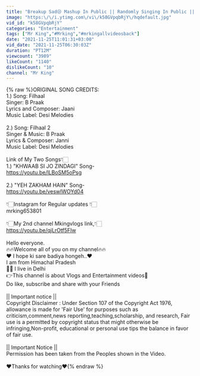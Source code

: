 ```yaml
---
title: "Breakup Sad😒 Mashup In Public || Randomly Singing In Public || Amazing Rxn By Mk"
image: "https:\/\/i.ytimg.com\/vi\/k58GVpqbRjY\/hqdefault.jpg"
vid_id: "k58GVpqbRjY"
categories: "Entertainment"
tags: ["Mr King","#Mrking","#mrkingallvideosback"]
date: "2021-11-25T11:01:31+03:00"
vid_date: "2021-11-25T06:30:03Z"
duration: "PT12M"
viewcount: "3989"
likeCount: "1140"
dislikeCount: "10"
channel: "Mr King"
---
```

{% raw %}ORIGINAL SONG CREDITS:<br />1.) Song: Filhaal<br />Singer: B Praak<br />Lyrics and Composer: Jaani<br />Music Label: Desi Melodies<br /><br />2.) Song: Filhaal 2<br />Singer &amp; Music: B Praak<br />Lyrics &amp; Composer: Janni<br />Music Label: Desi Melodies<br /><br />Link of My Two Songs👇🏻<br />1.) &quot;KHWAAB SI JO ZINDAGI&quot; Song-<br /><a rel="nofollow" target="blank" href="https://youtu.be/lLBoSM5oPsg">https://youtu.be/lLBoSM5oPsg</a><br /><br />2.) &quot;YEH ZAKHAM HAIN&quot; Song-<br /><a rel="nofollow" target="blank" href="https://youtu.be/veswIWOYd04">https://youtu.be/veswIWOYd04</a><br /><br />👇🏻Instagram for Regular updates 👇🏻<br />mrking653801<br /><br />👇🏻My 2nd channel Mkingvlogs link,👇🏻<br /><a rel="nofollow" target="blank" href="https://youtu.be/qjLrOtf5FIw">https://youtu.be/qjLrOtf5FIw</a><br /><br />Hello everyone.<br />🔥🔥Welcome all of you on my channel🔥🔥<br />❤ I hope ki sare badiya hongeh..❤<br />I am from Himachal Pradesh<br />💁‍♂️ I live in Delhi <br />👉This channel is about Vlogs and Entertainment videos👥<br />Do like, subscribe and share with your Friends<br /><br />|| Important notice ||<br />Copyright Disclaimer : Under Section 107 of the Copyright Act 1976, allowance is made for 'Fair Use' for purposes such as criticism,comment,news reporting,teaching,scholarship, and research, Fair use is a permitted by copyright status that might otherwise be infringing,Non-profit, educational or personal use tips the balance in favor of fair use. <br /><br />|| Important Notice ||<br />Permission has been taken from the Peoples shown in the Video.<br /><br />❤Thanks for watching❤{% endraw %}
